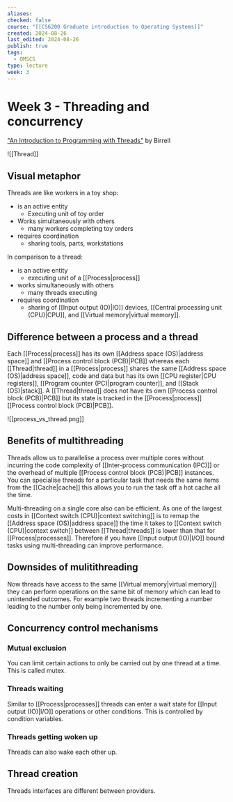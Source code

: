 ```yaml
---
aliases: 
checked: false
course: "[[CS6200 Graduate introduction to Operating Systems]]"
created: 2024-08-26
last_edited: 2024-08-26
publish: true
tags:
  - OMSCS
type: lecture
week: 3
---
```

# Week 3 - Threading and concurrency

["An Introduction to Programming with Threads"](https://s3.amazonaws.com/content.udacity-data.com/courses/ud923/references/ud923-birrell-paper.pdf) by Birrell

![[Thread]]

## Visual metaphor

Threads are like workers in a toy shop:
- is an active entity
	- Executing unit of toy order
- Works simultaneously with others
	- many workers completing toy orders
- requires coordination
	- sharing tools, parts, workstations

In comparison to a thread:
- is an active entity
	- executing unit of a [[Process|process]]
- works simultaneously with others
	- many threads executing
- requires coordination
	- sharing of [[Input output (IO)|IO]] devices, [[Central processing unit (CPU)|CPU]], and [[Virtual memory|virtual memory]].

## Difference between a process and a thread

Each [[Process|process]] has its own [[Address space (OS)|address space]] and [[Process control block (PCB)|PCB]] whereas each [[Thread|thread]] in a [[Process|process]] shares the same [[Address space (OS)|address space]], code and data but has its own [[CPU register|CPU registers]], [[Program counter (PC)|program counter]], and [[Stack (OS)|stack]]. A [[Thread|thread]] does not have its own [[Process control block (PCB)|PCB]] but its state is tracked in the [[Process|process]] [[Process control block (PCB)|PCB]].

![[process_vs_thread.png]]

## Benefits of multithreading

Threads allow us to parallelise a process over multiple cores without incurring the code complexity of [[Inter-process communication (IPC)]] or the overhead of multiple [[Process control block (PCB)|PCB]] instances. You can specialise threads for a particular task that needs the same items from the [[Cache|cache]] this allows you to run the task off a hot cache all the time.

Multi-threading on a single core also can be efficient. As one of the largest costs in [[Context switch (CPU)|context switching]] is to remap the [[Address space (OS)|address space]] the time it takes to [[Context switch (CPU)|context switch]] between [[Thread|threads]] is lower than that for [[Process|processes]]. Therefore if you have [[Input output (IO)|I/O]] bound tasks using multi-threading can improve performance.

## Downsides of mulitithreading

Now threads have access to the same [[Virtual memory|virtual memory]] they can perform operations on the same bit of memory which can lead to unintended outcomes. For example two threads incrementing a number leading to the number only being incremented by one.

## Concurrency control mechanisms

### Mutual exclusion

You can limit certain actions to only be carried out by one thread at a time. This is called mutex.

### Threads waiting

Similar to [[Process|processes]] threads can enter a wait state for [[Input output (IO)|I/O]] operations or other conditions. This is controlled by condition variables.

### Threads getting woken up

Threads can also wake each other up.

## Thread creation

Threads interfaces are different between providers. 

